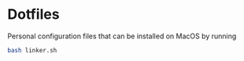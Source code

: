 # Dotfiles

Personal configuration files that can be installed on MacOS by running

```bash
bash linker.sh
```
